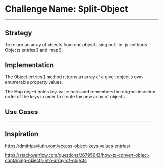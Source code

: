 # Challenge Name: Split-Object

---

## Strategy

To return an array of objects from one object using built-in .js methods Objects.entries() and .map().

## Implementation

The Object.entries() method returns an array of a given object's own enumerable property values.

The Map object holds key-value pairs and remembers the original insertion order of the keys in order to create tne new array of objects.

## Use Cases

---

## Inspiration

<!--
  was there any code, blog post, video, ... that inspired your solution?
  there's nothing wrong with adapting other people's code, just give them credit!
  and say how it inspired your solution.
-->

https://dmitripavlutin.com/access-object-keys-values-entries/

https://stackoverflow.com/questions/26795643/how-to-convert-object-containing-objects-into-array-of-objects
